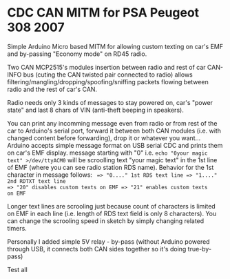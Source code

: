 # CDC CAN MITM for PSA Peugeot 308 2007

Simple Arduino Micro based MITM for allowing custom texting on car's EMF and by-passing "Economy mode" on RD45 radio.

Two CAN MCP2515's modules insertion between radio and rest of car CAN-INFO bus (cuting the CAN twisted pair connected to radio) allows filtering/mangling/dropping/spoofing/sniffing packets flowing between radio and the rest of car's CAN.

Radio needs only 3 kinds of messages to stay powered on, car's "power state" and last 8 chars of VIN (anti-theft beeping in speakers).

You can print any incomming message even from radio or from rest of the car to Arduino's serial port, forward it between both CAN modules (i.e. with changed content before forwarding), drop it or whatever you want...
Arduino accepts simple message format on USB serial CDC and prints them on car's EMF display.
message starting with "0" i.e. <code>echo "0your magic text" >/dev/ttyACM0</code> will be scroolling text "your magic text" in the 1st line of EMF (where you can see radio station RDS name). Behavior for the 1st character in message follows:
<code>
=> "0...." 1st RDS text line
=> "1...." 2nd RDTXT text line
=> "20" disables custom texts on EMF
=> "21" enables custom texts on EMF
</code>

Longer text lines are scrooling just because count of characters is limited on EMF in each line (i.e. length of RDS text field is only 8 characters). You can change the scrooling speed in sketch by simply changing related timers.

Personally I added simple 5V relay - by-pass (without Arduino powered through USB, it connects both CAN sides together so it's doing true-by-pass)

Test all
